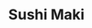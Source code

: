 ---
layout: place
title: "Sushi Maki"
permalink: /washington/burien/sushi-maki.html
stateAbbr: WA
stateName: Washington
cityName: Burien
seo:
  name: "Sushi Maki"
  type: Restaurant
  links: null
description: "Sushi Maki serves delicious sushi in Burien, Washington. Try fresh Japanese dishes for a great dining experience. "
place_id: ChIJp-VvoZ9EkFQRhPhgn6t-0F4
photos:
  - name: >-
      places/ChIJp-VvoZ9EkFQRhPhgn6t-0F4/photos/AeeoHcIeWNxiqMj4cPN8slcvZWxueLqoB3_qCGtvNy9Xx-b-umIfuPWHa-0HBRQwQjurs17RYLxntRO-RxJZFWeppSj8CaCQvI-4jq2IUNSntfeFD8knVe-ByGQuxBTckakPqOfzQOdmvxoYY5yr85Y0tfatgJA4fCvGOeU4N-MDLd_DY0bOtPNTErMiRGrdh8tCpYXuRjn7EXZeib6YGBJ0Y6jJYOX4BbQLoIWNDJvEOVV-lRX7RNLkdxjkys66aGv0U4JFqt6wkPIenal5zpycq3m7G4dfEy8PlbMbJCW8Xox6itSTe9IHJoEWLblOhkp4h3SzI_4Ttwjwkc6AhyOZcgkEHd2u5x5kYv2S1wa8yILbi9WUTNUdTer15aukviO2_Qwe9cMeyvmoYB1_mtc2xFkBWihrSDlOUDrjWIlBpsQ
    widthPx: 4032
    heightPx: 3024
    authorAttributions:
      - displayName: Diana CarsonWalker
        uri: https://maps.google.com/maps/contrib/115949842292678610073
        photoUri: >-
          https://lh3.googleusercontent.com/a-/ALV-UjV5NnSW1iUQAXFUL_NDKtZPXd098naKMEZlddqKCgh3aQajqSGGyA=s100-p-k-no-mo
    flagContentUri: >-
      https://www.google.com/local/imagery/report/?cb_client=maps_api_places.places_api&image_key=!1e10!2sCIHM0ogKEICAgIC455TnBA&hl=en-US
    googleMapsUri: >-
      https://www.google.com/maps/place//data=!3m4!1e2!3m2!1sCIHM0ogKEICAgIC455TnBA!2e10!4m2!3m1!1s0x5490449fa16fe5a7:0x5ed07eab9f60f884
  - name: >-
      places/ChIJp-VvoZ9EkFQRhPhgn6t-0F4/photos/AeeoHcL9a-dMvCIEzi4sV6lm_6BS0fchpI7J9dZl8Ln89l_9ab0ua_9URv4gWfq2UHDfRa_FNx6twhk40_LoSx-nOJ1JSmCWnLBQU9PjXNOqwZEEM-Zy5Xnymkutv8X-xOdk7119XSd0-2JHsmSoC-wLpngyqVCbdyw-I8cjN8WEjF1N34RrSWJWTLm4zm6tQZN9cGSbySsi-H0vky45RPqLt1TaoPHcaStAdJ9Q2S-Aq5nTAOqJ2khBnQfKcrx7Z6gN5Kk6cl3zM9NMFbdvtunn7JEVRneJa3Aocu8QONDoM6x1PEG4V3cL6Sfhy9v811Fx9B8IceOTPLptRDrEf5zGY4R3ikURGv8aRD-H08RQ0DkUkBMwxIlycU6iadR2QObj9uQ4Q8E_00txmNI1llIPZXyCKxI3-FCs6EN40cWEPmwtqLg
    widthPx: 4048
    heightPx: 3036
    authorAttributions:
      - displayName: Tiffani M
        uri: https://maps.google.com/maps/contrib/118290735666308641239
        photoUri: >-
          https://lh3.googleusercontent.com/a-/ALV-UjXnDykuGAHNOpyyo20hRWHxMtN_gvwUUFDQw3wX8_1SRYVKZpY=s100-p-k-no-mo
    flagContentUri: >-
      https://www.google.com/local/imagery/report/?cb_client=maps_api_places.places_api&image_key=!1e10!2sCIHM0ogKEICAgIDE47-MgAE&hl=en-US
    googleMapsUri: >-
      https://www.google.com/maps/place//data=!3m4!1e2!3m2!1sCIHM0ogKEICAgIDE47-MgAE!2e10!4m2!3m1!1s0x5490449fa16fe5a7:0x5ed07eab9f60f884
  - name: >-
      places/ChIJp-VvoZ9EkFQRhPhgn6t-0F4/photos/AeeoHcJLzCaWZrQ4fi_tMkw3Y7Q7ar6uX-50eDSq8faCINbA27ZBTRF9sAST9NZhn67PgHQ2J2TV7FpG_6TaQ1BGMMi2NHdRWxUdXs25c6yFVPoXF3-SiQTKvFyrCFqwSG1xULTbXDp11srhC7UPXWH9KG3VGvsFlSg5ohy2lLgJ_hf6VR4MhWugl9dxKR_mPwOImiYTRnZtfzfsicio_f0b6PAIBjxTFczSfPiPmWarECJ0y8ock_KxVdYRaVWD3Hqn3vn8Z96i5QEAVzT1oGVgVdkhd7G49nAINbWAi8TyuGXAjn2vDoTokmk5LytimwA1ACdzeb4f98cbD4T5h7TbK3_UFOD7sqBWDwwiQWG1EzM8tLSwMnhcoxuS0tmTah1sZinUpqw4SE4nP8xtVX5YnlM1wAYL5h__Qx4fLQ4yll0_cws
    widthPx: 3024
    heightPx: 4032
    authorAttributions:
      - displayName: Alison L.
        uri: https://maps.google.com/maps/contrib/106201276873198712123
        photoUri: >-
          https://lh3.googleusercontent.com/a-/ALV-UjVc_qDyqQ_TIzk1wnwEw6NPja_xFVWMYqkYy9w0WjkS4xAcNNOuMQ=s100-p-k-no-mo
    flagContentUri: >-
      https://www.google.com/local/imagery/report/?cb_client=maps_api_places.places_api&image_key=!1e10!2sCIHM0ogKEICAgICT0L77lAE&hl=en-US
    googleMapsUri: >-
      https://www.google.com/maps/place//data=!3m4!1e2!3m2!1sCIHM0ogKEICAgICT0L77lAE!2e10!4m2!3m1!1s0x5490449fa16fe5a7:0x5ed07eab9f60f884
  - name: >-
      places/ChIJp-VvoZ9EkFQRhPhgn6t-0F4/photos/AeeoHcIVNKOmRzV2m3KTBzwS4nGcAR930rNN4LQ3K0Z30045UG1rUi3MKuN5Sv04NlOWr-rTBGrs0Z6rPRImL4EN-BPnRVHpktDPdpgQKwyvR_-I0BKUGWxRe7UaVLK0tVMjmPPiuSIPmujx7lPVZKftX7H8jQj9nbSHKAZ1f5TuI-meWoE_hj0qji4P2Rr4f7qTPaYbASUlOelpD6jlzd-GNEFKqYjF4g1J0kyhKaSAM5qbYbPz29lz1BbwLgqQAun_87BlNMPMkOXu6e-DJMR4IlOeqPfqTC3RcYylR156A8IN6xd0iJKaPxe3RX6EwDlbuX27ahRppjhsPnQgghgg63ATkQUKJinY4esxdE_ZlY9K80oDErRDDViF_NPlP3W0CqWxv9vgdmsz5CRuwE0y3YToaGqaJKXvvZX3oCJzNANdKkjkxsjEYij0daI_e4Yp
    widthPx: 1440
    heightPx: 1920
    authorAttributions:
      - displayName: Roselin vale
        uri: https://maps.google.com/maps/contrib/107219080320760696839
        photoUri: >-
          https://lh3.googleusercontent.com/a-/ALV-UjXunk6s6E4KwZND24Nu-iQC0sIviPh5JVpKvWLHHqmEFue8vLKjZg=s100-p-k-no-mo
    flagContentUri: >-
      https://www.google.com/local/imagery/report/?cb_client=maps_api_places.places_api&image_key=!1e10!2sCIABIhADycKz7i4tpmfwLJAADD7P&hl=en-US
    googleMapsUri: >-
      https://www.google.com/maps/place//data=!3m4!1e2!3m2!1sCIABIhADycKz7i4tpmfwLJAADD7P!2e10!4m2!3m1!1s0x5490449fa16fe5a7:0x5ed07eab9f60f884
  - name: >-
      places/ChIJp-VvoZ9EkFQRhPhgn6t-0F4/photos/AeeoHcJKJ14MHgE_8OAtOoEE0cFt1RTqf5zRMiSmtNkfazi3RPnS5nPDq3qsVboML_ElC-bMPkCCYTM6YWND5nuWxbkbZ7RPV7F8ocZdytyX1TzXC5PGqvDnHW3VzlKGEN8bGWR7LJBwCJNN0MN0JRCZhKZb4MhA8tw5BsVH-6M57JR7jv_Psx3xQUdy2xYdLMoJhldXoIiaQIO7eurEFN0vvlp_hPz7w-r4-2YN7l-TyuY9Ce1PmtAhWkpL6Du2v9I-28gkJ8ZMeTN-isgEMZiVhxKejaHV_sew4MVDu4gM8dpi1fEUxMHnyuUBC3e9F7b8q-80Sjjje_SSbGrav0FM6HsQ-V7XBRvkd0O1vbyGwnjfXJ8DkYeBI0hLOGsfVx-Kx_q2FjvODcsIgbIvT137QTXfl1MllzKoeG81gJ1N4KKzB2ze
    widthPx: 3416
    heightPx: 4555
    authorAttributions:
      - displayName: Heather A Adams
        uri: https://maps.google.com/maps/contrib/112196196970562343900
        photoUri: >-
          https://lh3.googleusercontent.com/a-/ALV-UjXtAN9XY3l435yQ1eU6wDWOk5CIiq5MFTIOk14FyoMke53kcgeC=s100-p-k-no-mo
    flagContentUri: >-
      https://www.google.com/local/imagery/report/?cb_client=maps_api_places.places_api&image_key=!1e10!2sCIHM0ogKEICAgIDj6dDJogE&hl=en-US
    googleMapsUri: >-
      https://www.google.com/maps/place//data=!3m4!1e2!3m2!1sCIHM0ogKEICAgIDj6dDJogE!2e10!4m2!3m1!1s0x5490449fa16fe5a7:0x5ed07eab9f60f884
  - name: >-
      places/ChIJp-VvoZ9EkFQRhPhgn6t-0F4/photos/AeeoHcK6jgGIEWrh0Yn6zJ5hoH-UlPD8MsYmDChkXGybl1vXJjA9Iv7qFxOrrnEPlwVfVIuVHQToUQG2ib4fahRuxW0VIbKwIFCDxtxkMD0V9PTgdbRKrfepttoylyaU-0SVGbgAwJjz_LWtUA0pKN3td42nKYXDVjjXyraSdAUdNnSTo5qQ1k2LRETvbaKI76_fIE8Aoggyw3jRkh2_elzGBTq5AFpDJE6mqGIgMjPrpzm7-9t-nJW7V90IMeJ_uPFArDuV_NdT2CiUR7L2OhlrpyPTPpRRef2DeSXj2ihnxqIoB8IMUVO-KvPDcsh8VmzNI1MlPbGM-fyY1Q7il7AcM-Q6QutGekZ-aGWbaRtUbPzUK0G0rKPNrhHppDLdLG0CJQbxDJ5bKhp_SJ6S-3K7L9IEiOLKX0ArBsigxrqdqPw
    widthPx: 3000
    heightPx: 4000
    authorAttributions:
      - displayName: Casey Chambers
        uri: https://maps.google.com/maps/contrib/105720360641894595253
        photoUri: >-
          https://lh3.googleusercontent.com/a/ACg8ocJMh7Jb-Bn5x8HMXWTsDlvA-RMwvGrc-Vfwm-cwP_xuvReD8A=s100-p-k-no-mo
    flagContentUri: >-
      https://www.google.com/local/imagery/report/?cb_client=maps_api_places.places_api&image_key=!1e10!2sCIHM0ogKEICAgICd6JipbA&hl=en-US
    googleMapsUri: >-
      https://www.google.com/maps/place//data=!3m4!1e2!3m2!1sCIHM0ogKEICAgICd6JipbA!2e10!4m2!3m1!1s0x5490449fa16fe5a7:0x5ed07eab9f60f884
  - name: >-
      places/ChIJp-VvoZ9EkFQRhPhgn6t-0F4/photos/AeeoHcI927Q0ic9R510jEJ22CkmLK5rAJISMSIh1L-2DiEiS94HLJMl77FlkIIf1yFTOQ-5z4KP0449G2DLGeumKGMKVxp_W_uEFDCsRp8f_-kVYrBqKDhMk5ZtKsUgBu4VVVB1jG6e2WUrBgfwQzkLnPyjHqUNaXBj4IodUTuXNCOk3v31XqAGH7zrl8wdonybHBmTDbWWIQMNb3vJ281HL1B6Qye5KOTiZcDbBDBxi-tFL_pyv1F7wx8m4Z3xm_n51djPPnRi5L4cyyy0y5U7ti1RWg6jkYZL6MpSuX0L8fh4dHvro6ZdRsbl8QWo7IIFblTV787opGkGKqubGGPDpgvj8q2Eqn_nAiFs4oCynfnhcXgHfxOxBIjT8U5X3lmoWeyfM0iDf2bBnfoRPppHImNFdgw7XdLhC8owp82iRQvygDw
    widthPx: 3000
    heightPx: 4000
    authorAttributions:
      - displayName: Genie Poliak
        uri: https://maps.google.com/maps/contrib/100184866724654428480
        photoUri: >-
          https://lh3.googleusercontent.com/a-/ALV-UjWM6pjdKYmhqUeWqMV8eDKp4An2o1KeUtZE7h5WNHOrKU0evCj6QQ=s100-p-k-no-mo
    flagContentUri: >-
      https://www.google.com/local/imagery/report/?cb_client=maps_api_places.places_api&image_key=!1e10!2sCIHM0ogKEICAgICN3MPUHw&hl=en-US
    googleMapsUri: >-
      https://www.google.com/maps/place//data=!3m4!1e2!3m2!1sCIHM0ogKEICAgICN3MPUHw!2e10!4m2!3m1!1s0x5490449fa16fe5a7:0x5ed07eab9f60f884
  - name: >-
      places/ChIJp-VvoZ9EkFQRhPhgn6t-0F4/photos/AeeoHcJ5rYZdSu-Hu1jgL1OtJAATXJzJQ6rYUc3ZVBaGW-cg7HkmJfnQPIxoshlBjwGhEQr1DDIFhIAimkg6iP2s9MWwcbJdypw_ta7AVndiuobX1QimE8yCjbz7Q6mvhe7OlkRfF0VntHEThMNM7qvKuDOeebkbA729oBhbJpDvjnrsEC1iOTQpogvkTZkP_Mb1XrRGLcYJtZJjUKKr7DkbChCnz8-zldGf7_l0LHlricXduM1ISum12-FMEurNNPqMsexoFGQ2r9MYUGmc1uiOPJma6bcB2QOClVeMiNwOdOJcATDPMthgovOmhDjzk7VNVNHj4XQo5SVoqM6Of5NewdtBag7TNY2nThyk-Itq_hHbUU4Sr2Sm9ODKJJfSzmOViLuRxZwWUcXA5pAK-TN1tpU_QKaMPvI03617Y_06j0YSOk4
    widthPx: 3024
    heightPx: 4032
    authorAttributions:
      - displayName: angel n
        uri: https://maps.google.com/maps/contrib/118025142730512145652
        photoUri: >-
          https://lh3.googleusercontent.com/a-/ALV-UjX2UvvT70icijksJOBbOsvNm_6Y8fgDmY9UDtwU8KVrIwnNVII=s100-p-k-no-mo
    flagContentUri: >-
      https://www.google.com/local/imagery/report/?cb_client=maps_api_places.places_api&image_key=!1e10!2sCIHM0ogKEICAgICti9bRxwE&hl=en-US
    googleMapsUri: >-
      https://www.google.com/maps/place//data=!3m4!1e2!3m2!1sCIHM0ogKEICAgICti9bRxwE!2e10!4m2!3m1!1s0x5490449fa16fe5a7:0x5ed07eab9f60f884
  - name: >-
      places/ChIJp-VvoZ9EkFQRhPhgn6t-0F4/photos/AeeoHcKF_sZD4709oFExB-vHzXU47QAFUFQAXKwp8W6kYgFmRW5p5wPWxxIfzfqm2zsXlx4C7WMENXSpZ2ogrzfl_hpRCNOvDFFIfZcLkmr31q1l9oyy5j6wXFfPatPJ2EwVi92WFBmCnFE71JtLZVBoKMKa_YRWwhten2-kvQXH7aeNr0Yv-nChfQcFTWmvnJM1u3_TYZ3hzj1zPyHHjh8_FVIkOPGfXR04osUXEJZENxJqz-awjLmNASffOMGQ1GGXd6qEnFab_gPAUDnsf_MJudr6qh6aVM3iN5WU8u2R4DsCgubPcXY4Gkoprr1OXS_b8z3ugL5T09XqhqBbZcAzxNM1Q0d0abDF7wJfmM55QdD4YvtHj5gVqqKZeFGTF8sDGoP2n8CRTkS8XPAVve3DGlmihL-6-kxD5OFliQEueYrbJA
    widthPx: 1200
    heightPx: 1600
    authorAttributions:
      - displayName: William Mace
        uri: https://maps.google.com/maps/contrib/114809078817184409250
        photoUri: >-
          https://lh3.googleusercontent.com/a-/ALV-UjUe8MAeUBSTP0EIUoo1u6C284i3nN720vTYr9qHCl1gc4l8N1E79g=s100-p-k-no-mo
    flagContentUri: >-
      https://www.google.com/local/imagery/report/?cb_client=maps_api_places.places_api&image_key=!1e10!2sCIHM0ogKEICAgMDQyavdCg&hl=en-US
    googleMapsUri: >-
      https://www.google.com/maps/place//data=!3m4!1e2!3m2!1sCIHM0ogKEICAgMDQyavdCg!2e10!4m2!3m1!1s0x5490449fa16fe5a7:0x5ed07eab9f60f884
  - name: >-
      places/ChIJp-VvoZ9EkFQRhPhgn6t-0F4/photos/AeeoHcK_zWSjbWcvyik9cGXv4tINY9CSEBSmkccMm3q_V79wnhkiAmBpL-ZITn4Nu7raqJX_M0wPvbWPns6kuUf_U7wmPlD-eP84Q7T5Ga2H1zlsSxmFXgk_cExG5g32PVMVnw_LKzGfk9F1gyN_l-cNjltBvYRXybCS9Rg65tcdzzT9NfhtJDhw0ymSXggpiNEBjBSnydB-1iWD5KX3ZmCokDJEYwrmkalVqOATRbAS0XBQ_UR3vl6uEut7Gx6Z3qvhF-nnaWhjtCbEqD8o4PMy7C6SE1x9AboD6i_IcjkR9h6jSGHOwRps75j9TfaV_ANiEsM09WvsFZyBBzA8PKflhonuO1staYsAlMUMBdoelZLqVuhbwxf-1uw45Ww_ySdLXaUE_aKB1esHX-N3DYxa9YXyRKvBJcvqd9FQM0Ni3CUmkBmR
    widthPx: 4032
    heightPx: 3024
    authorAttributions:
      - displayName: L Mau
        uri: https://maps.google.com/maps/contrib/113617262530865407572
        photoUri: >-
          https://lh3.googleusercontent.com/a-/ALV-UjV0YwJ0D4o5niuBNhm98Quyd51FHXO1kMRnGkWoPoRxj7DiwZAKQA=s100-p-k-no-mo
    flagContentUri: >-
      https://www.google.com/local/imagery/report/?cb_client=maps_api_places.places_api&image_key=!1e10!2sCIHM0ogKEICAgICchp-Z-QE&hl=en-US
    googleMapsUri: >-
      https://www.google.com/maps/place//data=!3m4!1e2!3m2!1sCIHM0ogKEICAgICchp-Z-QE!2e10!4m2!3m1!1s0x5490449fa16fe5a7:0x5ed07eab9f60f884
address: 15710 1st Ave S, Burien, WA 98148, USA
street: 15710 1st Ave S
city: Burien
state: WA
zip: '98148'
country: USA
neighborhood: null
latitude: '47.462350'
longitude: '-122.332344'
accessibility_options:
  wheelchairAccessibleParking: true
  wheelchairAccessibleEntrance: true
  wheelchairAccessibleRestroom: true
  wheelchairAccessibleSeating: true
business_status: OPERATIONAL
name: Sushi Maki
google_maps_links:
  directionsUri: >-
    https://www.google.com/maps/dir//''/data=!4m7!4m6!1m1!4e2!1m2!1m1!1s0x5490449fa16fe5a7:0x5ed07eab9f60f884!3e0
  placeUri: https://maps.google.com/?cid=6832099910299482244
  writeAReviewUri: >-
    https://www.google.com/maps/place//data=!4m3!3m2!1s0x5490449fa16fe5a7:0x5ed07eab9f60f884!12e1
  reviewsUri: >-
    https://www.google.com/maps/place//data=!4m4!3m3!1s0x5490449fa16fe5a7:0x5ed07eab9f60f884!9m1!1b1
  photosUri: >-
    https://www.google.com/maps/place//data=!4m3!3m2!1s0x5490449fa16fe5a7:0x5ed07eab9f60f884!10e5
primary_type: Sushi Restaurant
opening_hours:
  regular: null
  current: null
secondary_opening_hours:
  regular:
    weekdayDescriptions: null
    type: null
  current:
    weekdayDescriptions: null
    type: null
phone: null
price_level: null
price_range: null
rating: null
rating_count: 0
website: null
reviews: null
parking_options: null
payment_options: null
allow_dogs: null
curbside_pickup: null
delivery: null
dine_in: null
good_for_children: null
good_for_groups: null
good_for_sports: null
live_music: null
menu_for_children: null
outdoor_seating: null
reservable: null
restroom: null
serves_beer: null
serves_breakfast: null
serves_brunch: null
serves_cocktails: null
serves_coffee: null
serves_dinner: null
serves_dessert: null
serves_lunch: null
serves_vegetarian_food: null
serves_wine: null
takeout: null
update_category: essentials
summary: null

---